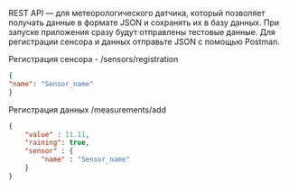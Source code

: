 REST API — для метеорологического датчика, который позволяет получать данные в формате JSON и сохранять их в базу данных. При запуске приложения сразу будут отправлены тестовые данные. 
Для регистрации сенсора и данных отправьте JSON с помощью Postman.

Регистрация сенсора  - /sensors/registration
```json
{
"name": "Sensor_name"
}
```
Регистрация данных /measurements/add 
```json
{
    "value" : 11.11,
    "raining": true,
    "sensor" : {
        "name" : "Sensor_name"
    }
}
```

